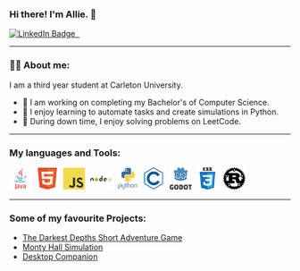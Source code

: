 ### Hi there! I'm Allie. :wave: 
<div id="badges">
  <a href="https://www.linkedin.com/in/alexandra-stefanakis-1a5125111/">
    <img src="https://img.shields.io/badge/LinkedIn-blue?style=for-the-badge&logo=linkedin&logoColor=white" alt="LinkedIn Badge"/>
    &nbsp;
  </a>
</div>

---

### :woman_technologist: About me:

I am a third year student at Carleton University. 

- :book: I am working on completing my Bachelor's of Computer Science.
- :snake: I enjoy learning to automate tasks and create simulations in Python.
- :thinking: During down time, I enjoy solving problems on LeetCode. 

---

### My languages and Tools: 

<p>
<img src="https://github.com/devicons/devicon/blob/master/icons/java/java-original-wordmark.svg" title="Java" alt="Java" width="40" height="40"/>&nbsp;
<img src="https://github.com/devicons/devicon/blob/master/icons/html5/html5-original.svg" title="HTML5" alt="HTML" width="40" height="40"/>&nbsp;
<img src="https://github.com/devicons/devicon/blob/master/icons/javascript/javascript-original.svg" title="JavaScript" alt="JavaScript" width="40" height="40"/>&nbsp;
<img src="https://github.com/devicons/devicon/blob/master/icons/nodejs/nodejs-original-wordmark.svg" title="NodeJS" alt="NodeJS" width="40" height="40"/>&nbsp;
<img src="https://github.com/devicons/devicon/blob/master/icons/python/python-original-wordmark.svg" title="Python" alt="Python" width="40" height="40"/>&nbsp;
<img src="https://github.com/devicons/devicon/blob/master/icons/c/c-line.svg" title="C" alt="C" width="40" height="40"/>&nbsp;
<img src="https://github.com/devicons/devicon/blob/master/icons/godot/godot-original-wordmark.svg" title="Godot" alt="Godot" width="40" height="40"/>&nbsp;
<img src="https://github.com/devicons/devicon/blob/master/icons/css3/css3-original-wordmark.svg" title="CSS" alt="CSS" width="40" height="40"/>&nbsp;
<img src="https://github.com/devicons/devicon/blob/master/icons/rust/rust-plain.svg" title="Rust" alt="Rust" width="40" height="40"/>&nbsp;
</p>

---

### Some of my favourite Projects: 

- <a href="https://astef0797.itch.io/comp1501-project" alt="Adventure Game"> The Darkest Depths Short Adventure Game</a>
- <a href="https://github.com/a-llie/montyHallSimulator" alt="Monty Hall Simulation">Monty Hall Simulation</a>
- <a href="https://github.com/Seasons-of-Rust/desktop-companion" alt="Desktop Companion">Desktop Companion</a>

